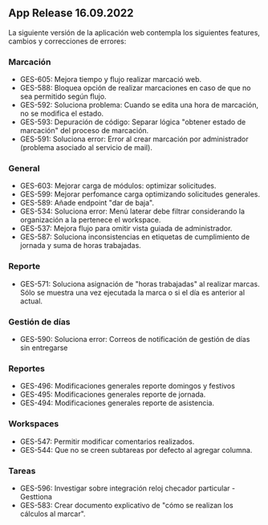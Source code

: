 ## App Release 16.09.2022

La siguiente versión de la aplicación web contempla los siguientes features, cambios y correcciones de errores:


### Marcación

- GES-605: Mejora tiempo y flujo realizar marcació web.
- GES-588: Bloquea opción de realizar marcaciones en caso de que no sea permitido según flujo.
- GES-592: Soluciona problema: Cuando se edita una hora de marcación, no se modifica el estado.
- GES-593: Depuración de código: Separar lógica "obtener estado de marcación" del proceso de marcación.
- GES-591: Soluciona error: Error al crear marcación por administrador (problema asociado al servicio de mail).

### General

- GES-603: Mejorar carga de módulos: optimizar solicitudes.
- GES-599: Mejorar perfomance carga optimizando solicitudes generales.
- GES-589: Añade endpoint "dar de baja".
- GES-534: Soluciona error: Menú laterar debe filtrar considerando la organización a la pertenece el workspace.
- GES-537: Mejora flujo para omitir vista guiada de administrador.
- GES-587: Soluciona inconsistencias en etiquetas de cumplimiento de jornada y suma de horas trabajadas.

### Reporte

- GES-571: Soluciona asignación de "horas trabajadas" al realizar marcas. Sólo se muestra una vez ejecutada la marca o si el día es anterior al actual.

### Gestión de días

- GES-590: Soluciona error: Correos de notificación de gestión de días sin entregarse

### Reportes

- GES-496: Modificaciones generales reporte domingos y festivos
- GES-495: Modificaciones generales reporte de jornada.
- GES-494: Modificaciones generales reporte de asistencia.

### Workspaces

- GES-547: Permitir modificar comentarios realizados.
- GES-544: Que no se creen subtareas por defecto al agregar columna.


### Tareas

- GES-596: Investigar sobre integración reloj checador particular - Gesttiona
- GES-583: Crear documento explicativo de "cómo se realizan los cálculos al marcar".












